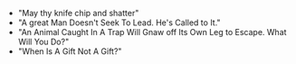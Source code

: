 * "May thy knife chip and shatter"
* "A great Man Doesn't Seek To Lead. He's Called to It."
* "An Animal Caught In A Trap Will Gnaw off Its Own Leg to Escape. What Will You Do?"
* "When Is A Gift Not A Gift?"
